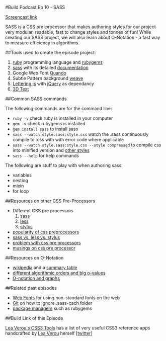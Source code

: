 #Build Podcast Ep 10 - SASS

[Screencast link ](http://build-podcast.com/sass/)

SASS is a CSS pre-processor that makes authoring styles for our project very modular, readable, fast to change styles and tonnes of fun! While creating our SASS project, we will also learn about O-Notation - a fast way to measure efficiency in algorithms.


##Tools used to create the episode project:

1. [ruby](http://www.ruby-lang.org/en/) programming language and [rubygems](http://rubygems.org/)
2. [sass](http://sass-lang.com/) with its detailed [documentation](http://sass-lang.com/docs/yardoc/file.SASS_REFERENCE.html)
3. Google Web Font [Quando](http://www.google.com/webfonts/specimen/Quando)
4. Subtle Pattern background [weave](http://subtlepatterns.com/weave/)
5. [Lettering.js](http://letteringjs.com/) with [jQuery](http://jquery.com/) as dependancy
6. [3D Text](https://github.com/jasonrobb/3D-text)

##Common SASS commands

The following commands are for the command line:

* `ruby -v` check ruby is installed in your computer
* `gem -v` check rubygems is installed
* `gem install sass` to install sass
* `sass --watch style.sass:style.css` watch the .sass continuously compile to .css with with error code where applicable
* `sass --watch style.sass:style.css --style compressed` to compile css into minified version and [other styles](http://sass-lang.com/docs/yardoc/file.SASS_REFERENCE.html#output_style)
* `sass --help` for help commands

The following are stuff to play with when authoring sass:

- variables
- nesting
- mixin
- for loop

##Resources on other CSS Pre-Processors

- Different CSS pre processors
    1. [sass](http://sass-lang.com/)
    2. [less](http://lesscss.org/)
    3. [stylus](http://learnboost.github.com/stylus/)
- [popularity of css preprocessors](http://css-tricks.com/poll-results-popularity-of-css-preprocessors/)
- [sass vs. less vs. stylus](http://net.tutsplus.com/tutorials/html-css-techniques/sass-vs-less-vs-stylus-a-preprocessor-shootout/)
- [problem with css pre processors](http://blog.millermedeiros.com/the-problem-with-css-pre-processors/)
- [musings on css pre processor](http://css-tricks.com/musings-on-preprocessing/)

##Resources on O-Notation

- [wikipedia](http://en.wikipedia.org/wiki/Big_O_notation) and a [summary table](http://en.wikipedia.org/wiki/Big_O_notation#Orders_of_common_functions)
- [different algorithmic orders and big o-values](http://www.cprogramming.com/tutorial/computersciencetheory/algorithmicefficiency3.html)
- [O-notation and graphs](http://3.bp.blogspot.com/-X4yvWNicM-4/TaA0s-pqR4I/AAAAAAAAC9c/AFiKXrqWI34/s1600/Algo+Speed.JPG)


##Related past episodes

- [Web Fonts](http://build-podcast.com/007-web-fonts/) for using non-standard fonts on the web
- [Git](http://build-podcast.com/git/) on how to ignore .sass-cach folder
- [package managers](http://build-podcast.com/009-package-managers/) such as rubygems

##Build Link of this Episode

[Lea Verou's CSS3 Tools](http://lea.verou.me/css3-tools/) has a list of very useful CSS3 reference apps handcrafted by [Lea Verou](http://lea.verou.me/) herself [[twitter](http://twitter.com/LeaVerou)]